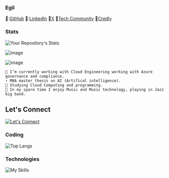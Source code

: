 ### Egil

🦁:[GitHub](https://github.com/paolosalvatori/EgilDankel) 🚁:[LinkedIn](https://www.linkedin.com/in/EgilDankel/) :dog:[X](https://twitter.com/babosbird) :rabbit:[Tech Community](https://techcommunity.microsoft.com/t5/user/viewprofilepage/user-id/988334#profile) :wolf:[Credly](https://www.credly.com/users/egil-dankel) 

### Stats
![Your Repository's Stats](https://github-readme-stats.vercel.app/api?username=EgilDankel&show_icons=true)
<!-- [![GitHub Streak](http://github-readme-streak-stats.herokuapp.com?user=EgilDankel&theme=cobalt)](https://git.io/streak-stats) -->
<!-- ![](https://skillicons.dev/icons?i=azure,terraform,docker,vscode,r,py,git,github,docker,bash,powershell,css,html) -->
![image](https://github.com/user-attachments/assets/90cf8510-a560-4e47-9033-67e365d273b0)

![image](https://github.com/user-attachments/assets/8d453ae5-7c26-437b-a00c-0284de59ad84)
```
🔭 I’m currently working with Cloud Engineering working with Azure governance and compliance. 
⚡ MBA master thesis on AI (Artifical intelligence). 
🌱 Studying Cloud Computing and programming. 
👯 In my spare time I enjoy Music and Music technology, playing in Jazz big band. 
```
## Let's Connect<br>
[![Let's Connect](https://img.shields.io/badge/LinkedIn-0077B5?style=for-the-badge&logo=linkedin&logoColor=white)](https://www.linkedin.com/in/egildankel/)

<!-- Some ideas: 
https://dev.to/github/your-github-year-in-review-10-fun-ways-to-visualize-your-contributions-392o
Tool to update GitHub progresss: https://github-contributions.vercel.app/

Create a story each year using: https://media2.dev.to/dynamic/image/width=800%2Cheight=%2Cfit=scale-down%2Cgravity=auto%2Cformat=auto/https%3A%2F%2Fdev-to-uploads.s3.amazonaws.com%2Fuploads%2Farticles%2Faiu8hx9h9iwfdu6oxrhg.png

### 📖 Recent Articles and Samples

### Current projects
|🔮 Project | 👮 Role | ⭐ Stars | 📚 Forks | 
|:----------|:---------|:---------|:----------| 

### Photo scanned of stickers creds 
-->

### Coding

![Top Langs](https://github-readme-stats.vercel.app/api/top-langs/?username=EgilDankel&layout=compact&theme=tokyonight)

### Technologies

![My Skills](https://skillicons.dev/icons?i=azure,iac,vscode,visualstudio,git,github,docker,bash,powershell,css,html,)

